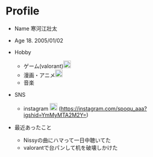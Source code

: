 # Profile
* Name
    寒河江壯太
* Age 
    18. 2005/01/02
* Hobby 
   * ゲーム(valorant)<img width="20" alt="" src="https://user-images.githubusercontent.com/130330488/232360105-b6e05641-9f26-41e4-ba9c-b5984972c329.png">
    * 漫画・アニメ<img width="20" alt="" src="https://user-images.githubusercontent.com/130330488/232361405-66fe7a2b-280a-4323-b050-fd600a14445c.png">
    * 音楽 
* SNS
   * instagram <img width="20" alt="" src="https://user-images.githubusercontent.com/130330488/232358987-d85e1887-fd10-4241-8f3f-e1a6cd3f1a2f.png">
     (https://instagram.com/spoqu_aaa?igshid=YmMyMTA2M2Y=) 

* 最近あったこと
   * Nissyの曲にハマって一日中聴いてた
   * valorantで台パンして机を破壊しかけた


